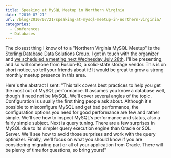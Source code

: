```yaml
---
title: Speaking at MySQL Meetup in Northern Virginia
date: "2010-07-21"
url: /blog/2010/07/21/speaking-at-mysql-meetup-in-northern-virginia/
categories:
  - Conferences
  - Databases
---
```

The closest thing I know of to a "Northern Virginia MySQL Meetup" is the [Sterling Database Data Solutions Group](http://www.meetup.com/The-Sterling-dbuser-Meetup-Group/). I got in touch with the organizer and [we scheduled a meeting next Wednesday July 28th](http://www.meetup.com/The-Sterling-dbuser-Meetup-Group/calendar/13862820/). I'll be presenting, and so will someone from Fusion-IO, a solid-state storage vendor. This is on short notice, so tell your friends about it! It would be great to grow a strong monthly meetup presence in this area.

Here's the abstract I sent: "This talk covers best practices to help you get the most out of MySQL performance. It assumes you know a database well, though it need not be MySQL. We'll cover several angles of the topic. Configuration is usually the first thing people ask about. Although it's possible to misconfigure MySQL and get bad performance, the configuration options you need for good performance are few and rather simple. We'll see how to inspect MySQL's performance and status, also a fairly simple subject. Next is query tuning. There are a few surprises in MySQL due to its simpler query execution engine than Oracle or SQL Server. We'll see how to avoid those surprises and work with the query optimizer. Finally, we'll focus on what you should know if you are considering migrating part or all of your application from Oracle. There will be plenty of time for questions, so bring yours!"


